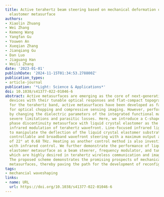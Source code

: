 ```yaml
---
title: Active terahertz beam steering based on mechanical deformation of liquid crystal
  elastomer metasurface
authors:
- Xiaolin Zhuang
- Wei Zhang
- Kemeng Wang
- Yangfan Gu
- Youwen An
- Xueqian Zhang
- Jianqiang Gu
- Dan Luo
- Jiaguang Han
- Weili Zhang
date: '2023-01-01'
publishDate: '2024-11-15T01:34:53.278800Z'
publication_types:
- article-journal
publication: '*Light: Science & Applications*'
doi: 10.1038/s41377-022-01046-6
abstract: Active metasurfaces are emerging as the core of next-generation optical
  devices with their tunable optical responses and flat-compact topography. Especially
  for the terahertz band, active metasurfaces have been developed as fascinating devices
  for optical chopping and compressive sensing imaging. However, performance regulation
  by changing the dielectric parameters of the integrated functional materials exhibits
  severe limitations and parasitic losses. Here, we introduce a C-shape-split-ring-based
  phase discontinuity metasurface with liquid crystal elastomer as the substrate for
  infrared modulation of terahertz wavefront. Line-focused infrared light is applied
  to manipulate the deflection of the liquid crystal elastomer substrate, enabling
  controllable and broadband wavefront steering with a maximum output angle change
  of 22° at 0.68 THz. Heating as another control method is also investigated and compared
  with infrared control. We further demonstrate the performance of liquid crystal
  elastomer metasurface as a beam steerer, frequency modulator, and tunable beam splitter,
  which are highly desired in terahertz wireless communication and imaging systems.
  The proposed scheme demonstrates the promising prospects of mechanically deformable
  metasurfaces, thereby paving the path for the development of reconfigurable metasurfaces.
tags:
- mechancial waveshaping
links:
- name: URL
  url: https://doi.org/10.1038/s41377-022-01046-6
---
```

